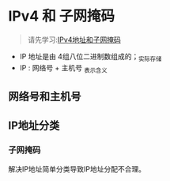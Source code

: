 # IPv4 和 子网掩码
> 请先学习:[IPv4地址和子网掩码]()

+ IP 地址是由 4组八位二进制数组成的；<sub>实际存储</sub>
+ IP : 网络号 + 主机号 <sub>表示含义</sub>


## 网络号和主机号


## IP地址分类
### 子网掩码
解决IP地址简单分类导致IP地址分配不合理。

